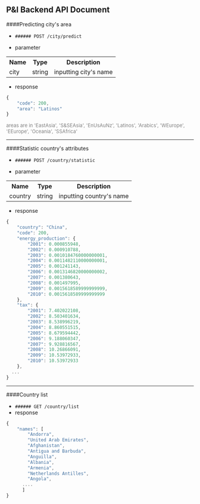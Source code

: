 ## P&I Backend API Document

####Predicting city's area

  - `###### POST /city/predict`

- parameter

 <table>
    <tr>
        <th>Name</th>
        <th>Type</th>
        <th>Description</th>
    </tr>
    <tr>
        <td>city</td>
        <td>string</td>
        <td>inputting city's name</td>
    </tr>
</table>  

- response

```javascript
{
    "code": 200,
    "area": "Latinos"
}
```

<font size=2 color=grey>areas are in 'EastAsia', 'S&SEAsia', 'EnUsAuNz', 'Latinos', 'Arabics', 'WEurope', 'EEurope', 'Oceania', 'SSAfrica'</font>

--------------------

####Statistic country's attributes

- `###### POST /country/statistic`

- parameter

<table>
    <tr>
        <th>Name</th>
        <th>Type</th>
        <th>Description</th>
    </tr>
    <tr>
        <td>country</td>
        <td>string</td>
        <td>inputting country's name</td>
    </tr>
</table> 

- response

```javascript
{
    "country": "China",
    "code": 200,
    "energy_production": {
        "2001": 0.000855948,
        "2002": 0.000910788,
        "2003": 0.0010184760000000001,
        "2004": 0.0011482110000000001,
        "2005": 0.001241143,
        "2006": 0.0013146820000000002,
        "2007": 0.001380643,
        "2008": 0.001497995,
        "2009": 0.0015618589999999999,
        "2010": 0.0015618589999999999
    },
    "tax": {
        "2001": 7.402022108,
        "2002": 8.503401634,
        "2003": 8.538996219,
        "2004": 8.860551515,
        "2005": 8.679594442,
        "2006": 9.188060347,
        "2007": 9.928816567,
        "2008": 10.26866091,
        "2009": 10.53972933,
        "2010": 10.53972933
    },
  ...
}
```

--------------

####Country list

  - `###### GET /country/list`
  - response
```javascript
{
    "names": [
        "Andorra",
        "United Arab Emirates",
        "Afghanistan",
        "Antigua and Barbuda",
        "Anguilla",
        "Albania",
        "Armenia",
        "Netherlands Antilles",
        "Angola",
      ....
      ]
}
```